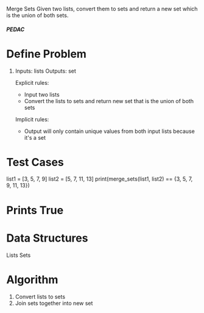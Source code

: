 Merge Sets
Given two lists, convert them to sets and return a new set which is the union of both sets.

##### PEDAC #####

# Define Problem
1. Inputs: lists
   Outputs: set

   Explicit rules: 
   - Input two lists
   - Convert the lists to sets and return new set that is the union of both sets

   Implicit rules:
   - Output will only contain unique values from both input lists because it's a set

# Test Cases

list1 = [3, 5, 7, 9]
list2 = [5, 7, 11, 13]
print(merge_sets(list1, list2) == {3, 5, 7, 9, 11, 13})
# Prints True

# Data Structures
Lists
Sets

# Algorithm

1. Convert lists to sets
2. Join sets together into new set